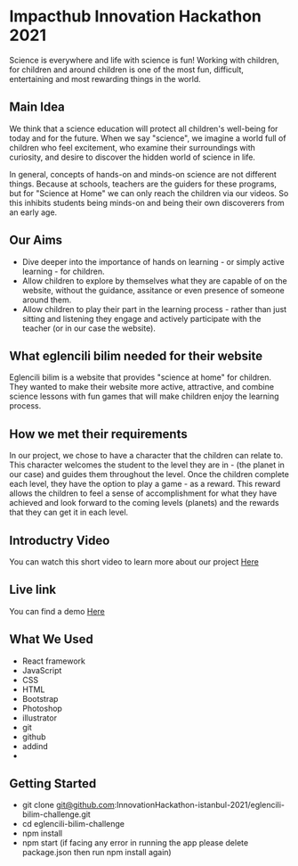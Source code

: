 # Impacthub Innovation Hackathon 2021 

Science is everywhere and life with science is fun!
Working with children, for children and around children is one of the most fun, difficult, entertaining and most rewarding things in the world.


## Main Idea

We think that a science education will protect all children's well-being for today and for the future. 
When we say "science", we imagine a world full of children who feel excitement, who examine their surroundings with curiosity, and desire to discover the hidden world of science in life. 

In general, concepts of hands-on and minds-on science are not different things. Because at schools, teachers are the guiders for these programs, but for "Science at Home" we can only reach the children via our videos. So this inhibits students being minds-on and being their own discoverers from an early age.



## Our Aims

- Dive deeper into the importance of hands on learning - or simply active learning - for children.
- Allow children to explore by themselves what they are capable of on the website, without the guidance, assitance or even presence of someone around them.
- Allow children to play their part in the learning process - rather than just sitting and listening they engage and actively participate with the teacher (or in our case the website). 


## What eglencili bilim needed for their website
Eglencili bilim is a website that provides "science at home" for children. They wanted to make their website more active, attractive, and combine science lessons with fun games that will make children enjoy the learning process.


## How we met their requirements 
In our project, we chose to have a character that the children can relate to. This character welcomes the student to the level they are in - (the planet in our case) and guides them throughout the level. Once the children complete each level, they have the option to play a game - as a reward. This reward allows the children to feel a sense of accomplishment for what they have achieved and look forward to the coming levels (planets) and the rewards that they can get it in each level. 


## Introductry Video
You can watch this short video to learn more about our project [Here](https://www.loom.com/share/56263684f1f14c08add638d8ad64e52c)


## Live link
You can find a demo [Here](https://samaromm.github.io/eglenceli-bilim/)



## What We Used
- React framework
- JavaScript
- CSS
- HTML
- Bootstrap
- Photoshop
- illustrator
- git 
- github
- addind
- 

## Getting Started 
- git clone git@github.com:InnovationHackathon-istanbul-2021/eglencili-bilim-challenge.git
- cd eglencili-bilim-challenge
- npm install
- npm start
(if facing any error in running the app please delete package.json then run npm install again)

